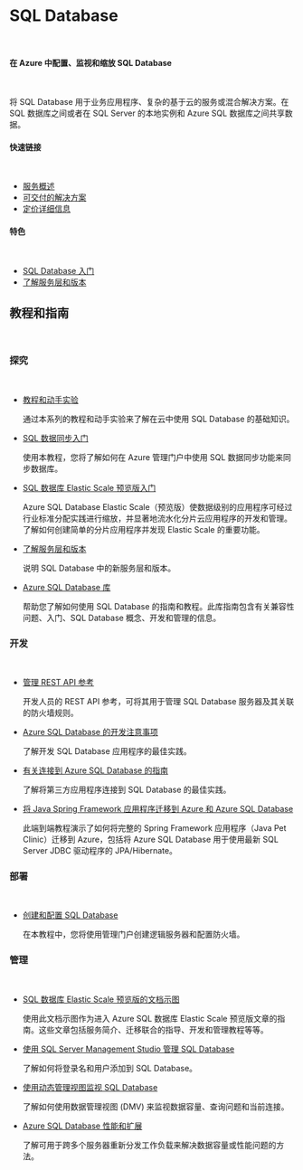 <div class="wa-content wa-content-10up">
<h1>SQL Database</h1>
<p> </p>
<div class="wa-spacer wa-spacer-6down">
<h4>在 Azure 中配置、监视和缩放 SQL Database</h4>
<p> </p>
<p>将 SQL Database 用于业务应用程序、复杂的基于云的服务或混合解决方案。在 SQL 数据库之间或者在 SQL Server 的本地实例和 Azure SQL 数据库之间共享数据。</p>
<h4>快速链接</h4>
<p> </p>
<ul class="wa-linkList">
<li><a href="http://azure.microsoft.com/zh-cn/services/sql-database/" title="" class="wa-arrowLink wa-arrowLink-light">服务概述</a></li>
<li><a href="http://www.windowsazure.cn/zh-cn/solutions/data-management/" title="" class="wa-arrowLink wa-arrowLink-light">可交付的解决方案</a></li>
<li><a href="http://www.windowsazure.cn/pricing/details/sql-database/" title="" class="wa-arrowLink wa-arrowLink-light">定价详细信息</a></li>
</ul>
</div>
<div class="wa-spacer wa-spacer-aside wa-spacer-asideLight wa-spacer-4down">
<h4>特色</h4>
<p> </p>
<ul class="wa-iconList">
<li><a href="http://www.windowsazure.cn/manage/services/sql-databases/getting-started-w-sql-databases/" title="">SQL Database 入门</a></li>
<!--li><a href="http://www.windowsazure.cn/zh-cn/documentation/articles/sql-database-elastic-scale-get-started/" title="">Elastic Scale 预览版入门</a></li-->
<li><a href="http://msdn.microsoft.com/zh-cn/library/azure/fea26432-7462-48a0-b58d-a6e3e36da165" title="">了解服务层和版本</a></li>
<!--li><a href="http://www.windowsazure.cn/zh-cn/documentation/articles/sql-database-auditing-get-started/" title="">SQL Database 审核入门</a></li--></ul>
</div>
</div>
<div class="wa-content wa-content-divided"><!--<a href="http://azure.microsoft.com/zh-cn/documentation/services/sql-database/#" title="" class="wa-showLessMore wa-showMore active" data-control="showLessMore">More</a><a href="http://azure.microsoft.com/zh-cn/documentation/services/sql-database/#" title="" class="wa-showLessMore wa-showLess" data-control="showLessMore">Less</a>-->
<h2>教程和指南</h2>
<p> </p>
</div>
<div class="wa-content wa-content-divided wa-content-10up">
<div class="wa-spacer wa-spacer-2down">
<h3>探究</h3>
<p> </p>
</div>
<div class="wa-spacer wa-spacer-8down">
<ul class="wa-linkList"><!--li><a href="http://www.windowsazure.cn/zh-cn/documentation/articles/azure-subscription-service-limits/" title="">Azure 订阅和服务限制、配额和约束条件</a>
<div data-show-less-more-member="true">
<p>了解订阅、Web Workers、虚拟机、网络、存储以及 SQL 数据库最常见的 Microsoft Azure 限制。</p>
</div>
</li-->
<li><a href="http://msdn.microsoft.com/zh-cn/library/azure/hh778415.aspx" title="">教程和动手实验</a>
<div data-show-less-more-member="true">
<p>通过本系列的教程和动手实验来了解在云中使用 SQL Database 的基础知识。</p>
</div>
</li>
<!--li><a href="http://www.windowsazure.cn/zh-cn/documentation/articles/data-management-azure-sql-database-and-sql-server-iaas/" title="">了解 Azure VM 中的 Azure SQL Database 和 SQL 服务器</a>
<div data-show-less-more-member="true">
<p>Microsoft Azure 在承载基于 SQL 服务器的数据时，提供两个选项：Azure SQL 数据库和 Azure 虚拟机中的 SQL 服务器。找出每个选项怎样才能符合 Microsoft 数据平台上的整体情况，并获得帮助以确定哪种方法适合于您的业务需求。</p>
</div>
</li-->
<li><a href="http://www.windowsazure.cn/zh-cn/documentation/articles/sql-database-get-started-sql-data-sync/" title="">SQL 数据同步入门</a>
<div data-show-less-more-member="true">
<p>使用本教程，您将了解如何在 Azure 管理门户中使用 SQL 数据同步功能来同步数据库。</p>
</div>
</li>
<li><a href="http://azure.microsoft.com/zh-cn/documentation/articles/sql-database-elastic-scale-get-started/" title="">SQL 数据库 Elastic Scale 预览版入门</a>
<div data-show-less-more-member="true">
<p>Azure SQL Database Elastic Scale（预览版）使数据级别的应用程序可经过行业标准分配实践进行缩放，并显著地流水化分片云应用程序的开发和管理。了解如何创建简单的分片应用程序并发现 Elastic Scale 的重要功能。</p>
</div>
</li>
<li><a href="http://msdn.microsoft.com/zh-cn/library/azure/fea26432-7462-48a0-b58d-a6e3e36da165" title="">了解服务层和版本</a>
<div data-show-less-more-member="true">
<p>说明 SQL Database 中的新服务层和版本。</p>
</div>
</li>
<li><a href="http://msdn.microsoft.com/zh-cn/library/azure/ee336279.aspx?amp;clcid=0x804" title="">Azure SQL Database 库</a>
<div data-show-less-more-member="true">
<p>帮助您了解如何使用 SQL Database 的指南和教程。此库指南包含有关兼容性问题、入门、SQL Database 概念、开发和管理的信息。</p>
</div>
</li>
</ul>
</div>
</div>
<div class="wa-content wa-content-divided wa-content-10up">
<div class="wa-spacer wa-spacer-2down">
<h3>开发</h3>
<p> </p>
</div>
<div class="wa-spacer wa-spacer-8down">
<ul class="wa-linkList">
<li><a href="http://msdn.microsoft.com/zh-cn/library/azure/dn505719?amp;clcid=0x804" title="">管理 REST API 参考</a>
<div data-show-less-more-member="true">
<p>开发人员的 REST API 参考，可将其用于管理 SQL Database 服务器及其关联的防火墙规则。</p>
</div>
</li>
<li><a href="http://msdn.microsoft.com/zh-cn/library/azure/ee730903.aspx?amp;clcid=0x804" title="">Azure SQL Database 的开发注意事项</a>
<div data-show-less-more-member="true">
<p>了解开发 SQL Database 应用程序的最佳实践。</p>
</div>
</li>
<li><a href="http://msdn.microsoft.com/zh-cn/library/azure/ee336282.aspx?amp;clcid=0x804" title="">有关连接到 Azure SQL Database 的指南</a>
<div data-show-less-more-member="true">
<p>了解将第三方应用程序连接到 SQL Database 的最佳实践。</p>
</div>
</li>
<li><a href="http://petclinic.cloudapp.net/" title="">将 Java Spring Framework 应用程序迁移到 Azure 和 Azure SQL Database</a>
<div data-show-less-more-member="true">
<p>此端到端教程演示了如何将完整的 Spring Framework 应用程序（Java Pet Clinic）迁移到 Azure，包括将 Azure SQL Database 用于使用最新 SQL Server JDBC 驱动程序的 JPA/Hibernate。</p>
</div>
</li>
</ul>
</div>
</div>
<div class="wa-content wa-content-divided wa-content-10up">
<div class="wa-spacer wa-spacer-2down">
<h3>部署</h3>
<p> </p>
</div>
<div class="wa-spacer wa-spacer-8down">
<ul class="wa-linkList">
<li><a href="http://www.windowsazure.cn/zh-cn/documentation/articles/sql-database-create-configure/" title="">创建和配置 SQL Database</a>
<div data-show-less-more-member="true">
<p>在本教程中，您将使用管理门户创建逻辑服务器和配置防火墙。</p>
</div>
</li>
<!--li><a href="http://www.windowsazure.cn/zh-cn/documentation/articles/sql-database-deploy/" title="">将数据库部署到 Azure</a>
<div data-show-less-more-member="true">
<p>本教程将帮助您使用 SQL Server Management Studio 2008 R2 或 2012 将本地 SQL Server 数据库移至 Azure。</p>
</div>
</li--> <!--li><a href="http://www.windowsazure.cn/zh-cn/documentation/articles/sql-database-upgrade-new-service-tiers/" title="">将 SQL Database Web/业务数据库升级至新的服务层</a>
<div data-show-less-more-member="true">
<p>将 Azure SQL Database Web 或业务数据库升级到新的 Azure SQL Database 服务层/性能水平。</p>
</div>
</li--></ul>
</div>
</div>
<div class="wa-content wa-content-divided wa-content-10up">
<div class="wa-spacer wa-spacer-2down">
<h3>管理</h3>
<p> </p>
</div>
<div class="wa-spacer wa-spacer-8down">
<ul class="wa-linkList">
<li><a href="http://www.windowsazure.cn/zh-cn/documentation/articles/sql-database-elastic-scale-documentation-map/" title="">SQL 数据库 Elastic Scale 预览版的文档示图</a>
<div data-show-less-more-member="true">
<p>使用此文档示图作为进入 Azure SQL 数据库 Elastic Scale 预览版文章的指南。这些文章包括服务简介、迁移联合的指导、开发和管理教程等等。</p>
</div>
</li>
<!--li><a href="http://www.windowsazure.cn/zh-cn/documentation/articles/sql-database-auditing-get-started/" title="">SQL Database 审核入门</a>
<div data-show-less-more-member="true">
<p>Azure SQL Database 审核跟踪数据库事件，并将事件写入您的 Azure 存储帐户中的审核日志内。使用审核有助于维护法规遵从性、理解数据库活动，以及了解差异和异常。</p>
</div>
</li-->
<li><a href="http://www.windowsazure.cn/zh-cn/documentation/articles/sql-database-manage-azure-ssms/" title="">使用 SQL Server Management Studio 管理 SQL Database</a>
<div data-show-less-more-member="true">
<p>了解如何将登录名和用户添加到 SQL Database。</p>
</div>
</li>
<li><a href="http://go.microsoft.com/fwlink/p/?linkid=309725&amp;clcid=0x804" title="">使用动态管理视图监视 SQL Database</a>
<div data-show-less-more-member="true">
<p>了解如何使用数据管理视图 (DMV) 来监视数据容量、查询问题和当前连接。</p>
</div>
</li>
<li><a href="http://go.microsoft.com/fwlink/p/?linkid=397217&amp;clcid=0x804" title="">Azure SQL Database 性能和扩展</a>
<div data-show-less-more-member="true">
<p>了解可用于跨多个服务器重新分发工作负载来解决数据容量或性能问题的方法。</p>
</div>
</li>
</ul>
</div>
</div>